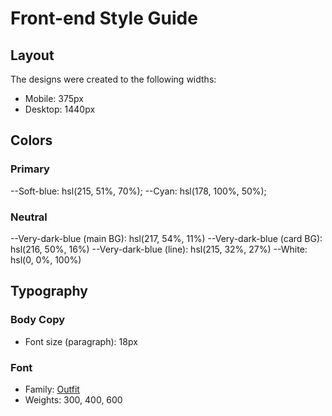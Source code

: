 # Front-end Style Guide

## Layout

The designs were created to the following widths:

- Mobile: 375px
- Desktop: 1440px

## Colors

### Primary

--Soft-blue: hsl(215, 51%, 70%);
--Cyan: hsl(178, 100%, 50%);

### Neutral

--Very-dark-blue (main BG): hsl(217, 54%, 11%)
--Very-dark-blue (card BG): hsl(216, 50%, 16%)
--Very-dark-blue (line): hsl(215, 32%, 27%)
--White: hsl(0, 0%, 100%)

## Typography

### Body Copy

- Font size (paragraph): 18px

### Font

- Family: [Outfit](https://fonts.google.com/specimen/Outfit)
- Weights: 300, 400, 600
